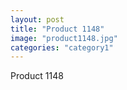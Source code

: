 ```yaml
---
layout: post
title: "Product 1148"
image: "product1148.jpg"
categories: "category1"
---
```

Product 1148
